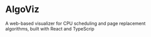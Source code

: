 # AlgoViz
A web-based visualizer for CPU scheduling and page replacement algorithms, built with React and TypeScrip

